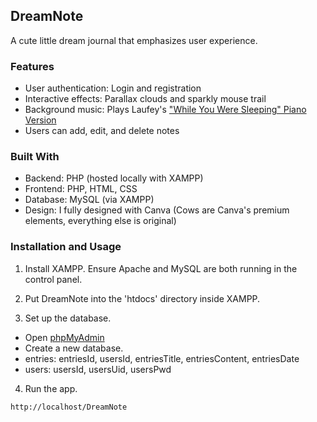 ## DreamNote
A cute little dream journal that emphasizes user experience. 

### Features
- User authentication: Login and registration
- Interactive effects: Parallax clouds and sparkly mouse trail
- Background music: Plays Laufey's ["While You Were Sleeping" Piano Version](https://www.youtube.com/watch?v=OfmCCMZIi1Y)
- Users can add, edit, and delete notes

### Built With
- Backend: PHP (hosted locally with XAMPP)
- Frontend: PHP, HTML, CSS
- Database: MySQL (via XAMPP)
- Design: I fully designed with Canva (Cows are Canva's premium elements, everything else is original)

### Installation and Usage

1. Install XAMPP. Ensure Apache and MySQL are both running in the control panel.

2. Put DreamNote into the 'htdocs' directory inside XAMPP.

3. Set up the database.
- Open [phpMyAdmin](http://localhost/phpmyadmin/)
- Create a new database.
- entries: entriesId, usersId, entriesTitle, entriesContent, entriesDate
- users: usersId, usersUid, usersPwd

4. Run the app.
```
http://localhost/DreamNote
```